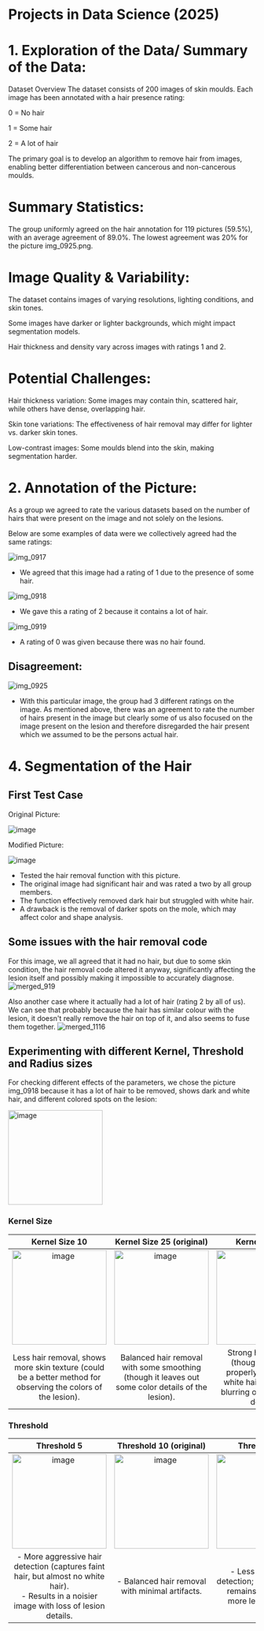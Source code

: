 # Projects in Data Science (2025)

# 1. Exploration of the Data/ Summary of the Data:

Dataset Overview
The dataset consists of 200 images of skin moulds.
Each image has been annotated with a hair presence rating:

0 = No hair

1 = Some hair

2 = A lot of hair

The primary goal is to develop an algorithm to remove hair from images, enabling better differentiation between cancerous and non-cancerous moulds.
 #  Summary Statistics:

The group uniformly agreed on the hair annotation for 119 pictures (59.5%), with an average agreement of 89.0%. The lowest agreement was 20% for the picture img_0925.png.

# Image Quality & Variability:

The dataset contains images of varying resolutions, lighting conditions, and skin tones.

Some images have darker or lighter backgrounds, which might impact segmentation models.

Hair thickness and density vary across images with ratings 1 and 2.

# Potential Challenges:

Hair thickness variation: Some images may contain thin, scattered hair, while others have dense, overlapping hair.

Skin tone variations: The effectiveness of hair removal may differ for lighter vs. darker skin tones.

Low-contrast images: Some moulds blend into the skin, making segmentation harder.

# 2. Annotation of the Picture:
   
As a group we agreed to rate the various datasets based on the number of hairs that were present on the image and not solely on the lesions.
   
 Below are some examples of data were we collectively agreed had the same ratings:
   
  ![img_0917](https://github.com/user-attachments/assets/3e886e7e-c603-42fd-8662-dd8d6a1d2aa7)
 - We agreed that this image had a rating of 1 due to the presence of some hair.
   
 ![img_0918](https://github.com/user-attachments/assets/73e4147b-0fce-45ba-9e3a-ed223c744dec)
 - We gave this a rating of 2 because it contains a lot of hair.
  
 ![img_0919](https://github.com/user-attachments/assets/6992880a-4b9e-438c-9d20-fd3b4082a3ce)
 - A rating of 0 was given because there was no hair found.

##  Disagreement:
   
![img_0925](https://github.com/user-attachments/assets/90367a09-a4d6-4bf7-8e68-04e372d1718c)
 
-  With this particular image, the group had 3 different ratings on the image. As mentioned above, there was an agreement to rate the number of hairs present in the image but clearly some of us also focused on the image present on the lesion and therefore disregarded the hair present which we assumed to be the persons actual hair. 


# 4. Segmentation of the Hair
   ## First Test Case
   
   Original Picture:
   
   ![image](https://github.com/user-attachments/assets/989d4686-10df-409e-be98-bcfd3edd003b)

   Modified Picture:
   
   ![image](https://github.com/user-attachments/assets/c19813cf-3c6c-47dc-a315-5be02f060c22)

- Tested the hair removal function with this picture.
- The original image had significant hair and was rated a two by all group members.
- The function effectively removed dark hair but struggled with white hair.
- A drawback is the removal of darker spots on the mole, which may affect color and shape analysis.

## Some issues with the hair removal code

For this image, we all agreed that it had no hair, but due to some skin condition, the hair removal code altered it anyway, significantly affecting the lesion itself and possibly making it impossible to accurately diagnose.
![merged_919](https://github.com/user-attachments/assets/3928b0bd-29dd-45ed-bed8-21e4b45a76da)

Also another case where it actually had a lot of hair (rating 2 by all of us). We can see that probably because the hair has similar colour with the lesion, it doesn't really remove the hair on top of it, and also seems to fuse them together.
![merged_1116](https://github.com/user-attachments/assets/39fd7d4e-7609-4ce3-80a7-d4f665c614eb)

## Experimenting with different Kernel, Threshold and Radius sizes

For checking different effects of the parameters, we chose the picture img_0918 because it has a lot of hair to be removed, shows dark and white hair, and different colored spots on the lesion:

<img width="192" alt="image" src="https://github.com/user-attachments/assets/bb03cf18-8176-4b92-8429-e352ee725484" />

### Kernel Size

| **Kernel Size 10**                                   | **Kernel Size 25 (original)**                                   | **Kernel Size 40**                                   |
|:-----------------------------------------------------:|:-----------------------------------------------------:|:-----------------------------------------------------:|
| <img width="192" alt="image" src="https://github.com/user-attachments/assets/0e67dc11-7938-45a9-9106-0b8f837efdc9" /> | <img width="192" alt="image" src="https://github.com/user-attachments/assets/48be8d7d-ffc6-4d77-b4e4-4af21fdffbda" /> | <img width="192" alt="image" src="https://github.com/user-attachments/assets/c49434dc-2562-46bb-b4b3-7ff48359edd4" /> |
| Less hair removal, shows more skin texture (could be a better method for observing the colors of the lesion). | Balanced hair removal with some smoothing (though it leaves out some color details of the lesion). | Strong hair removal (though it doesn't properly remove the white hair), with more blurring of surrounding details. |

### Threshold

| **Threshold 5**                                   | **Threshold 10 (original)**                                   | **Threshold 15**                                   |
|:-------------------------------------------------:|:-------------------------------------------------------------:|:-------------------------------------------------:|
| <img width="192" alt="image" src="https://github.com/user-attachments/assets/7373eb6e-d9c4-4d14-b3f5-1069aeed0790" /> | <img width="192" alt="image" src="https://github.com/user-attachments/assets/d67a49d0-517f-4fe8-8a2a-91566d45b097" /> | <img width="192" alt="image" src="https://github.com/user-attachments/assets/781fe832-cc64-47af-9f06-79b12684b922" /> |
| - More aggressive hair detection (captures faint hair, but almost no white hair). <br> - Results in a noisier image with loss of lesion details. | - Balanced hair removal with minimal artifacts. | - Less aggressive detection; some gray hair remains, preserving more lesion details. |






